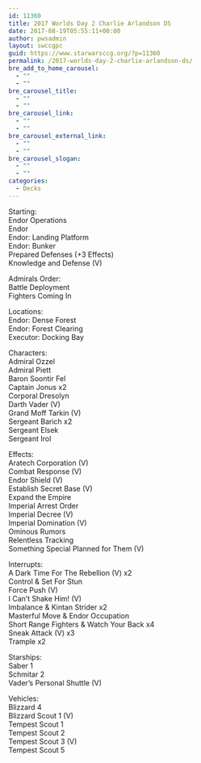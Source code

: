 ```yaml
---
id: 11360
title: 2017 Worlds Day 2 Charlie Arlandson DS
date: 2017-08-19T05:55:11+00:00
author: pwsadmin
layout: swccgpc
guid: https://www.starwarsccg.org/?p=11360
permalink: /2017-worlds-day-2-charlie-arlandson-ds/
bre_add_to_home_carousel:
  - ""
  - ""
bre_carousel_title:
  - ""
  - ""
bre_carousel_link:
  - ""
  - ""
bre_carousel_external_link:
  - ""
  - ""
bre_carousel_slogan:
  - ""
  - ""
categories:
  - Decks
---
```

Starting:  
Endor Operations  
Endor  
Endor: Landing Platform  
Endor: Bunker  
Prepared Defenses (+3 Effects)  
Knowledge and Defense (V)

Admirals Order:  
Battle Deployment  
Fighters Coming In

Locations:  
Endor: Dense Forest  
Endor: Forest Clearing  
Executor: Docking Bay

Characters:  
Admiral Ozzel  
Admiral Piett  
Baron Soontir Fel  
Captain Jonus x2  
Corporal Dresolyn  
Darth Vader (V)  
Grand Moff Tarkin (V)  
Sergeant Barich x2  
Sergeant Elsek  
Sergeant Irol

Effects:  
Aratech Corporation (V)  
Combat Response (V)  
Endor Shield (V)  
Establish Secret Base (V)  
Expand the Empire  
Imperial Arrest Order  
Imperial Decree (V)  
Imperial Domination (V)  
Ominous Rumors  
Relentless Tracking  
Something Special Planned for Them (V)

Interrupts:  
A Dark Time For The Rebellion (V) x2  
Control & Set For Stun  
Force Push (V)  
I Can&#8217;t Shake Him! (V)  
Imbalance & Kintan Strider x2  
Masterful Move & Endor Occupation  
Short Range Fighters & Watch Your Back x4  
Sneak Attack (V) x3  
Trample x2

Starships:  
Saber 1  
Schmitar 2  
Vader&#8217;s Personal Shuttle (V)

Vehicles:  
Blizzard 4  
Blizzard Scout 1 (V)  
Tempest Scout 1  
Tempest Scout 2  
Tempest Scout 3 (V)  
Tempest Scout 5